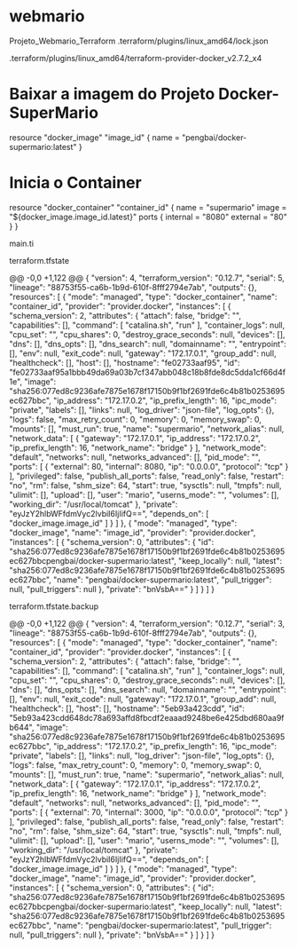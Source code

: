 # webmario
Projeto_Webmario_Terraform
.terraform/plugins/linux_amd64/lock.json

.terraform/plugins/linux_amd64/terraform-provider-docker_v2.7.2_x4

# Baixar a imagem do Projeto Docker-SuperMario
resource "docker_image" "image_id" {
  name = "pengbai/docker-supermario:latest"
}

# Inicia o Container
resource "docker_container" "container_id" {
  name  = "supermario"
  image = "${docker_image.image_id.latest}"
  ports {
    internal = "8080"
    external = "80"
  }
}

main.ti

terraform.tfstate

@@ -0,0 +1,122 @@
{
  "version": 4,
  "terraform_version": "0.12.7",
  "serial": 5,
  "lineage": "88753f55-ca6b-1b9d-610f-8fff2794e7ab",
  "outputs": {},
  "resources": [
    {
      "mode": "managed",
      "type": "docker_container",
      "name": "container_id",
      "provider": "provider.docker",
      "instances": [
        {
          "schema_version": 2,
          "attributes": {
            "attach": false,
            "bridge": "",
            "capabilities": [],
            "command": [
              "catalina.sh",
              "run"
            ],
            "container_logs": null,
            "cpu_set": "",
            "cpu_shares": 0,
            "destroy_grace_seconds": null,
            "devices": [],
            "dns": [],
            "dns_opts": [],
            "dns_search": null,
            "domainname": "",
            "entrypoint": [],
            "env": null,
            "exit_code": null,
            "gateway": "172.17.0.1",
            "group_add": null,
            "healthcheck": [],
            "host": [],
            "hostname": "fe02733aaf95",
            "id": "fe02733aaf95a1bbb49da69a03b7cf347abb048c18b8fde8dc5dda1cf66d4f1e",
            "image": "sha256:077ed8c9236afe7875e1678f17150b9f1bf2691fde6c4b81b0253695ec627bbc",
            "ip_address": "172.17.0.2",
            "ip_prefix_length": 16,
            "ipc_mode": "private",
            "labels": [],
            "links": null,
            "log_driver": "json-file",
            "log_opts": {},
            "logs": false,
            "max_retry_count": 0,
            "memory": 0,
            "memory_swap": 0,
            "mounts": [],
            "must_run": true,
            "name": "supermario",
            "network_alias": null,
            "network_data": [
              {
                "gateway": "172.17.0.1",
                "ip_address": "172.17.0.2",
                "ip_prefix_length": 16,
                "network_name": "bridge"
              }
            ],
            "network_mode": "default",
            "networks": null,
            "networks_advanced": [],
            "pid_mode": "",
            "ports": [
              {
                "external": 80,
                "internal": 8080,
                "ip": "0.0.0.0",
                "protocol": "tcp"
              }
            ],
            "privileged": false,
            "publish_all_ports": false,
            "read_only": false,
            "restart": "no",
            "rm": false,
            "shm_size": 64,
            "start": true,
            "sysctls": null,
            "tmpfs": null,
            "ulimit": [],
            "upload": [],
            "user": "mario",
            "userns_mode": "",
            "volumes": [],
            "working_dir": "/usr/local/tomcat"
          },
          "private": "eyJzY2hlbWFfdmVyc2lvbiI6IjIifQ==",
          "depends_on": [
            "docker_image.image_id"
          ]
        }
      ]
    },
    {
      "mode": "managed",
      "type": "docker_image",
      "name": "image_id",
      "provider": "provider.docker",
      "instances": [
        {
          "schema_version": 0,
          "attributes": {
            "id": "sha256:077ed8c9236afe7875e1678f17150b9f1bf2691fde6c4b81b0253695ec627bbcpengbai/docker-supermario:latest",
            "keep_locally": null,
            "latest": "sha256:077ed8c9236afe7875e1678f17150b9f1bf2691fde6c4b81b0253695ec627bbc",
            "name": "pengbai/docker-supermario:latest",
            "pull_trigger": null,
            "pull_triggers": null
          },
          "private": "bnVsbA=="
        }
      ]
    }
  ]
}

terraform.tfstate.backup

@@ -0,0 +1,122 @@
{
  "version": 4,
  "terraform_version": "0.12.7",
  "serial": 3,
  "lineage": "88753f55-ca6b-1b9d-610f-8fff2794e7ab",
  "outputs": {},
  "resources": [
    {
      "mode": "managed",
      "type": "docker_container",
      "name": "container_id",
      "provider": "provider.docker",
      "instances": [
        {
          "schema_version": 2,
          "attributes": {
            "attach": false,
            "bridge": "",
            "capabilities": [],
            "command": [
              "catalina.sh",
              "run"
            ],
            "container_logs": null,
            "cpu_set": "",
            "cpu_shares": 0,
            "destroy_grace_seconds": null,
            "devices": [],
            "dns": [],
            "dns_opts": [],
            "dns_search": null,
            "domainname": "",
            "entrypoint": [],
            "env": null,
            "exit_code": null,
            "gateway": "172.17.0.1",
            "group_add": null,
            "healthcheck": [],
            "host": [],
            "hostname": "5eb93a423cdd",
            "id": "5eb93a423cdd648dc78a693affd8fbcdf2eaaad9248be6e425dbd680aa9fb644",
            "image": "sha256:077ed8c9236afe7875e1678f17150b9f1bf2691fde6c4b81b0253695ec627bbc",
            "ip_address": "172.17.0.2",
            "ip_prefix_length": 16,
            "ipc_mode": "private",
            "labels": [],
            "links": null,
            "log_driver": "json-file",
            "log_opts": {},
            "logs": false,
            "max_retry_count": 0,
            "memory": 0,
            "memory_swap": 0,
            "mounts": [],
            "must_run": true,
            "name": "supermario",
            "network_alias": null,
            "network_data": [
              {
                "gateway": "172.17.0.1",
                "ip_address": "172.17.0.2",
                "ip_prefix_length": 16,
                "network_name": "bridge"
              }
            ],
            "network_mode": "default",
            "networks": null,
            "networks_advanced": [],
            "pid_mode": "",
            "ports": [
              {
                "external": 70,
                "internal": 3000,
                "ip": "0.0.0.0",
                "protocol": "tcp"
              }
            ],
            "privileged": false,
            "publish_all_ports": false,
            "read_only": false,
            "restart": "no",
            "rm": false,
            "shm_size": 64,
            "start": true,
            "sysctls": null,
            "tmpfs": null,
            "ulimit": [],
            "upload": [],
            "user": "mario",
            "userns_mode": "",
            "volumes": [],
            "working_dir": "/usr/local/tomcat"
          },
          "private": "eyJzY2hlbWFfdmVyc2lvbiI6IjIifQ==",
          "depends_on": [
            "docker_image.image_id"
          ]
        }
      ]
    },
    {
      "mode": "managed",
      "type": "docker_image",
      "name": "image_id",
      "provider": "provider.docker",
      "instances": [
        {
          "schema_version": 0,
          "attributes": {
            "id": "sha256:077ed8c9236afe7875e1678f17150b9f1bf2691fde6c4b81b0253695ec627bbcpengbai/docker-supermario:latest",
            "keep_locally": null,
            "latest": "sha256:077ed8c9236afe7875e1678f17150b9f1bf2691fde6c4b81b0253695ec627bbc",
            "name": "pengbai/docker-supermario:latest",
            "pull_trigger": null,
            "pull_triggers": null
          },
          "private": "bnVsbA=="
        }
      ]
    }
  ]
}
